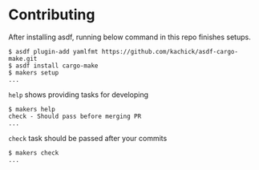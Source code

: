 # Contributing

After installing asdf, running below command in this repo finishes setups.

```console
$ asdf plugin-add yamlfmt https://github.com/kachick/asdf-cargo-make.git
$ asdf install cargo-make
$ makers setup
...
```

`help` shows providing tasks for developing

```console
$ makers help
check - Should pass before merging PR
...
```

`check` task should be passed after your commits

```console
$ makers check
...
```

